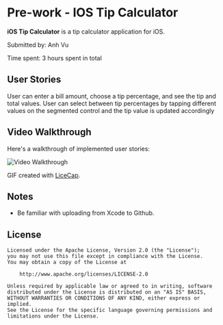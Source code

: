# Pre-work - IOS Tip Calculator

**iOS Tip Calculator** is a tip calculator application for iOS.

Submitted by: Anh Vu

Time spent: 3 hours spent in total

## User Stories
 User can enter a bill amount, choose a tip percentage, and see the tip and total values.
 User can select between tip percentages by tapping different values on the segmented control and the tip value is updated accordingly

## Video Walkthrough

Here's a walkthrough of implemented user stories:

<img src='https://imgur.com/Fp38QIy' title='Video Walkthrough' width='' alt='Video Walkthrough' />

GIF created with [LiceCap](http://www.cockos.com/licecap/).

## Notes

- Be familiar with uploading from Xcode to Github. 

## License

    Licensed under the Apache License, Version 2.0 (the "License");
    you may not use this file except in compliance with the License.
    You may obtain a copy of the License at

        http://www.apache.org/licenses/LICENSE-2.0

    Unless required by applicable law or agreed to in writing, software
    distributed under the License is distributed on an "AS IS" BASIS,
    WITHOUT WARRANTIES OR CONDITIONS OF ANY KIND, either express or implied.
    See the License for the specific language governing permissions and
    limitations under the License.
